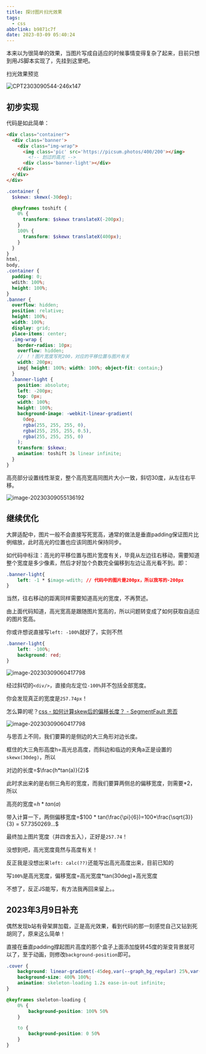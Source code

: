 ```yaml
---
title: 探讨图片扫光效果
tags:
  - css
abbrlink: b9871c7f
date: 2023-03-09 05:40:24
---
```


本来以为很简单的效果，当图片写成自适应的时候事情变得复杂了起来，目前只想到用JS脚本实现了，先挂到这里吧。	

<!--more-->

扫光效果预览

![CPT2303090544-246x147](探讨图片扫光效果/CPT2303090544-246x147.gif)

## 初步实现

代码是如此简单：

```html
<div class="container">
  <div class='banner'>
    <div class="img-wrap">
      <img class='pic' src='https://picsum.photos/400/200'></img>
		<!-- 划过的高光 -->
      <div class='banner-light'></div>
    </div>
  </div>
</div>
```

```scss
.container {
  $skewx: skewx(-30deg);

  @keyframes toshift {
    0% {
      transform: $skewx translateX(-200px);
    }
    100% {
      transform: $skewx translateX(400px);
    }
  }
}
html,
body,
.container {
  padding: 0;
  wdith: 100%;
  height: 100%;
}
.banner {
  overflow: hidden;
  position: relative;
  height: 100%;
  width: 100%;
  display: grid;
  place-items: center;
  .img-wrap {
    border-radius: 10px;
    overflow: hidden;
    // ！！图片宽度写死200，对应的平移位置与图片有关
    width: 200px;
    img{ height: 100%; width: 100%; object-fit: contain;}
  }
  .banner-light {
    position: absolute;
    left: -200px;
    top: 0px;
    width: 100%;
    height: 100%;
    background-image: -webkit-linear-gradient(
      0deg,
      rgba(255, 255, 255, 0),
      rgba(255, 255, 255, 0.5),
      rgba(255, 255, 255, 0)
    );
    transform: $skewx;
    animation: toshift 3s linear infinite;
  }
}
```

高亮部分设置线性渐变，整个高亮宽高同图片大小一致，斜切30度，从左往右平移。

![image-20230309055136192](探讨图片扫光效果/image-20230309055136192.png)

## 继续优化

大屏适配中，图片一般不会直接写死宽高，通常的做法是垂直padding保证图片比例缩放，此时高光的位置也应该同图片保持同步。

如代码中标注：高光的平移位置与图片宽度有关，毕竟从左边往右移动，需要知道整个宽度是多少像素，然后才好加个负数完全偏移到左边让高光看不到。即：

```css
.banner-light{
    left: -1 * $image-wdith; // 代码中的图片是200px，所以我写的-200px
}
```

当然，往右移动的距离同样需要知道高光的宽度，不再赘述。

由上面代码知道，高光宽高是跟随图片宽高的，所以问题转变成了如何获取自适应的图片宽高。

你或许想说直接写`left: -100%`就好了，实则不然

```css
.banner-light{
    left: -100%;
    background: red;
}
```

![image-20230309060417798](探讨图片扫光效果/image-20230309060417798.png)

经过斜切的`<div/>`，直接向左定位`-100%`并不包括全部宽度。

你会发现真正的宽度是`257.74px`！

怎么算的呢？[css - 如何计算skew后的偏移长度？ - SegmentFault 思否](https://segmentfault.com/q/1010000012918562###)

![image-20230309060417798](探讨图片扫光效果/image-20230309060417798-1678314386202.png)

与思否上不同，我们要算的是侧边的大三角形对边长度。

框住的大三角形高度h=高光总高度，而斜边和临边的夹角a正是设置的`skewx(30deg)`，所以

对边的长度=$\frac{h*tan(a)}{2}$

此时求出来的是右侧三角形的宽度，而我们要算两侧总的偏移宽度，则需要*2，所以

高亮的宽度=$h*tan(a)$

带入计算一下，两侧偏移宽度=$100 * tan(\frac{\pi}{6})=100*\frac{\sqrt{3}}{3} = 57.7350269...$

最终加上图片宽度（并四舍五入），正好是`257.74`！

没想到吧，高光宽度竟然与高度有关！

反正我是没想出来`left: calc(??)`还能写出高光高度出来，目前已知的

写`100%`是高光宽度，偏移宽度=高光宽度*tan(30deg)+高光宽度

不想了，反正JS能写，有方法我再回来留上。。

## 2023年3月9日补充

偶然发现b站有骨架屏加载，正是高光效果，看到代码的那一刻感觉自己又钻到死胡同了，原来这么简单！

直接在垂直padding撑起图片高度的那个盒子上面添加旋转45度的渐变背景就可以了，至于动画，则修改`background-position`即可。

```css
.cover {
    background: linear-gradient(-45deg,var(--graph_bg_regular) 25%,var(--bg1) 45%,var(--graph_bg_regular) 65%);
    background-size: 400% 100%;
    animation: skeleton-loading 1.2s ease-in-out infinite;
}

@keyframes skeleton-loading {
    0% {
        background-position: 100% 50%
    }

    to {
        background-position: 0 50%
    }
}
```

